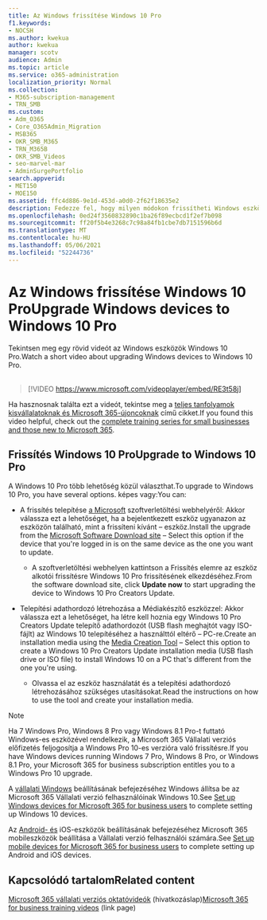 ```yaml
---
title: Az Windows frissítése Windows 10 Pro
f1.keywords:
- NOCSH
ms.author: kwekua
author: kwekua
manager: scotv
audience: Admin
ms.topic: article
ms.service: o365-administration
localization_priority: Normal
ms.collection:
- M365-subscription-management
- TRN_SMB
ms.custom:
- Adm_O365
- Core_O365Admin_Migration
- MSB365
- OKR_SMB_M365
- TRN_M365B
- OKR_SMB_Videos
- seo-marvel-mar
- AdminSurgePortfolio
search.appverid:
- MET150
- MOE150
ms.assetid: ffc4d886-9e1d-453d-a0d0-2f62f18635e2
description: Fedezze fel, hogy milyen módokon frissítheti Windows eszközét, Windows 10 Pro fejlettebb biztonsági és üzleti hálózati funkciókat kihasználhatja.
ms.openlocfilehash: 0ed24f3560832890c1ba26f89ecbcd1f2ef7b098
ms.sourcegitcommit: ff20f5b4e3268c7c98a84fb1cbe7db7151596b6d
ms.translationtype: MT
ms.contentlocale: hu-HU
ms.lasthandoff: 05/06/2021
ms.locfileid: "52244736"
---
```

# <a name="upgrade-windows-devices-to-windows-10-pro"></a><span data-ttu-id="49a60-103">Az Windows frissítése Windows 10 Pro</span><span class="sxs-lookup"><span data-stu-id="49a60-103">Upgrade Windows devices to Windows 10 Pro</span></span>

<span data-ttu-id="49a60-104">Tekintsen meg egy rövid videót az Windows eszközök Windows 10 Pro.</span><span class="sxs-lookup"><span data-stu-id="49a60-104">Watch a short video about upgrading Windows devices to Windows 10 Pro.</span></span><br><br>

> [!VIDEO https://www.microsoft.com/videoplayer/embed/RE3t58j] 

<span data-ttu-id="49a60-105">Ha hasznosnak találta ezt a videót, tekintse meg a [teljes tanfolyamok kisvállalatoknak és Microsoft 365-újoncoknak](../business-video/index.yml) című cikket.</span><span class="sxs-lookup"><span data-stu-id="49a60-105">If you found this video helpful, check out the [complete training series for small businesses and those new to Microsoft 365](../business-video/index.yml).</span></span>

## <a name="upgrade-to-windows-10-pro"></a><span data-ttu-id="49a60-106">Frissítés Windows 10 Pro</span><span class="sxs-lookup"><span data-stu-id="49a60-106">Upgrade to Windows 10 Pro</span></span>
  
<span data-ttu-id="49a60-107">A Windows 10 Pro több lehetőség közül választhat.</span><span class="sxs-lookup"><span data-stu-id="49a60-107">To upgrade to Windows 10 Pro, you have several options.</span></span> <span data-ttu-id="49a60-108">képes vagy:</span><span class="sxs-lookup"><span data-stu-id="49a60-108">You can:</span></span>
    
- <span data-ttu-id="49a60-109">A frissítés telepítése [a Microsoft](https://go.microsoft.com/fwlink/?LinkID=836951 ) szoftverletöltési webhelyéről: Akkor válassza ezt a lehetőséget, ha a bejelentkezett eszköz ugyanazon az eszközön található, mint a frissíteni kívánt &ndash; eszköz.</span><span class="sxs-lookup"><span data-stu-id="49a60-109">Install the upgrade from the [Microsoft Software Download site](https://go.microsoft.com/fwlink/?LinkID=836951 ) &ndash; Select this option if the device that you're logged in is on the same device as the one you want to update.</span></span> 

    - <span data-ttu-id="49a60-110">A szoftverletöltési  webhelyen kattintson a Frissítés elemre az eszköz alkotói frissítésre Windows 10 Pro frissítésének elkezdéséhez.</span><span class="sxs-lookup"><span data-stu-id="49a60-110">From the software download site, click **Update now** to start upgrading the device to Windows 10 Pro Creators Update.</span></span> 
    
- <span data-ttu-id="49a60-111">Telepítési adathordozó létrehozása [](https://go.microsoft.com/fwlink/?LinkID=836960) a Médiakészítő eszközzel: Akkor válassza ezt a lehetőséget, ha létre kell hoznia egy Windows 10 Pro Creators Update telepítő adathordozót (USB flash meghajtót vagy ISO-fájlt) az Windows 10 telepítéséhez a használttól eltérő &ndash; PC-re.</span><span class="sxs-lookup"><span data-stu-id="49a60-111">Create an installation media using the [Media Creation Tool](https://go.microsoft.com/fwlink/?LinkID=836960) &ndash; Select this option to create a Windows 10 Pro Creators Update installation media (USB flash drive or ISO file) to install Windows 10 on a PC that's different from the one you're using.</span></span>

    - <span data-ttu-id="49a60-112">Olvassa el az eszköz használatát és a telepítési adathordozó létrehozásához szükséges utasításokat.</span><span class="sxs-lookup"><span data-stu-id="49a60-112">Read the instructions on how to use the tool and create your installation media.</span></span> 

> [!NOTE]
> <span data-ttu-id="49a60-113">Ha 7 Windows Pro, Windows 8 Pro vagy Windows 8.1 Pro-t futtató Windows-es eszközével rendelkezik, a Microsoft 365 Vállalati verziós előfizetés feljogosítja a Windows Pro 10-es verzióra való frissítésre.</span><span class="sxs-lookup"><span data-stu-id="49a60-113">If you have Windows devices running Windows 7 Pro, Windows 8 Pro, or Windows 8.1 Pro, your Microsoft 365 for business subscription entitles you to a Windows Pro 10 upgrade.</span></span>
    
<span data-ttu-id="49a60-114">A [vállalati Windows](set-up-windows-devices.md) beállításának befejezéséhez Windows állítsa be az Microsoft 365 Vállalati verzió felhasználóinak Windows 10.</span><span class="sxs-lookup"><span data-stu-id="49a60-114">See [Set up Windows devices for Microsoft 365 for business users](set-up-windows-devices.md) to complete setting up Windows 10 devices.</span></span> 
  
<span data-ttu-id="49a60-115">Az [Android- és](set-up-mobile-devices.md) iOS-eszközök beállításának befejezéséhez Microsoft 365 mobileszközök beállítása a Vállalati verzió felhasználói számára.</span><span class="sxs-lookup"><span data-stu-id="49a60-115">See [Set up mobile devices for Microsoft 365 for business users](set-up-mobile-devices.md) to complete setting up Android and iOS devices.</span></span> 
  
## <a name="related-content"></a><span data-ttu-id="49a60-116">Kapcsolódó tartalom</span><span class="sxs-lookup"><span data-stu-id="49a60-116">Related content</span></span>

<span data-ttu-id="49a60-117">[Microsoft 365 vállalati verziós oktatóvideók](../business-video/index.yml) (hivatkozáslap)</span><span class="sxs-lookup"><span data-stu-id="49a60-117">[Microsoft 365 for business training videos](../business-video/index.yml) (link page)</span></span>
